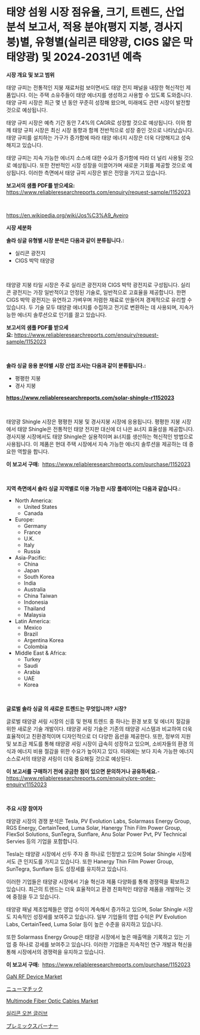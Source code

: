 <p><h1>태양 섬윙 시장 점유율, 크기, 트렌드, 산업 분석 보고서, 적용 분야(평지 지붕, 경사지붕)별, 유형별(실리콘 태양광, CIGS 얇은 막 태양광) 및 2024-2031년 예측</h1></p><p><strong>시장 개요 및 보고 범위</strong></p>
<p><p>태양 규피는 전통적인 지붕 재료처럼 보이면서도 태양 전지 패널을 내장한 혁신적인 제품입니다. 이는 주택 소유주들이 태양 에너지를 생성하고 사용할 수 있도록 도와줍니다. 태양 규피 시장은 최근 몇 년 동안 꾸준히 성장해 왔으며, 미래에도 관련 시장이 발전할 것으로 예상됩니다. </p><p>태양 규피 시장은 예측 기간 동안 7.4%의 CAGR로 성장할 것으로 예상됩니다. 이와 함께 태양 규피 시장은 최신 시장 동향과 함께 전반적으로 성장 중인 것으로 나타났습니다. 태양 규피를 설치하는 가구가 증가함에 따라 태양 에너지 시장은 더욱 다양해지고 성숙해지고 있습니다.</p><p>태양 규피는 지속 가능한 에너지 소스에 대한 수요가 증가함에 따라 더 널리 사용될 것으로 예상됩니다. 또한 전반적인 시장 성장을 이끌어가며 새로운 기회를 제공할 것으로 예상됩니다. 이러한 측면에서 태양 규피 시장은 밝은 전망을 가지고 있습니다.</p></p>
<p><strong>보고서의 샘플 PDF를 받으세요:</strong> <a href="https://www.reliableresearchreports.com/enquiry/request-sample/1152023">https://www.reliableresearchreports.com/enquiry/request-sample/1152023</a></p>
<p>&nbsp;</p>
<p><a href="https://en.wikipedia.org/wiki/Jos%C3%A9_Aveiro">https://en.wikipedia.org/wiki/Jos%C3%A9_Aveiro</a></p>
<p><strong>시장 세분화</strong></p>
<p><strong>솔라 싱글 유형별 시장 분석은 다음과 같이 분류됩니다.:</strong></p>
<p><ul><li>실리콘 광전지</li><li>CIGS 박막 태양광</li></ul></p>
<p>&nbsp;</p>
<p><p>태양광 지붕 타일 시장은 주로 실리콘 광전지와 CIGS 박막 광전지로 구성됩니다. 실리콘 광전지는 가장 일반적이고 안정된 기술로, 일반적으로 고효율을 제공합니다. 한편 CIGS 박막 광전지는 유연하고 가벼우며 저렴한 재료로 만들어져 경제적으로 유리할 수 있습니다. 두 기술 모두 태양광 에너지를 수집하고 전기로 변환하는 데 사용되며, 지속가능한 에너지 솔루션으로 인기를 끌고 있습니다.</p></p>
<p><strong>보고서의 샘플 PDF를 받으세요:</strong>&nbsp;<a href="https://www.reliableresearchreports.com/enquiry/request-sample/1152023">https://www.reliableresearchreports.com/enquiry/request-sample/1152023</a></p>
<p>&nbsp;</p>
<p><strong> 솔라 싱글 응용 분야별 시장 산업 조사는 다음과 같이 분류됩니다.:</strong></p>
<p><ul><li>평평한 지붕</li><li>경사 지붕</li></ul></p>
<p><strong><a href="https://www.reliableresearchreports.com/solar-shingle-r1152023">https://www.reliableresearchreports.com/solar-shingle-r1152023</a></strong></p>
<p>&nbsp;</p>
<p><p>태양광 Shingle 시장은 평평한 지붕 및 경사지붕 시장에 응용됩니다. 평평한 지붕 시장에서 태양 Shingle은 전통적인 태양 전지판 대신에 더 나은 ä너지 효율성을 제공합니다. 경사지붕 시장에서도 태양 Shingle은 실용적이며 ä너지를 생산하는 혁신적인 방법으로 사용됩니다. 이 제품은 현대 주택 시장에서 지속 가능한 에너지 솔루션을 제공하는 데 중요한 역할을 합니다.</p></p>
<p><strong>이 보고서 구매:</strong>&nbsp; <a href="https://www.reliableresearchreports.com/purchase/1152023">https://www.reliableresearchreports.com/purchase/1152023</a></p>
<p>&nbsp;</p>
<p><strong>지역 측면에서 솔라 싱글 지역별로 이용 가능한 시장 플레이어는 다음과 같습니다.:</strong></p>
<p><ul>
    <li>
        North America:
        <ul>
            <li>United States</li>
            <li>Canada</li>
        </ul>
    </li>
    <li>
        Europe:
        <ul>
            <li>Germany</li>
            <li>France</li>
            <li>U.K.</li>
            <li>Italy</li>
            <li>Russia</li>
        </ul>
    </li>
    <li>
        Asia-Pacific:
        <ul>
            <li>China</li>
            <li>Japan</li>
            <li>South Korea</li>
            <li>India</li>
            <li>Australia</li>
            <li>China Taiwan</li>
            <li>Indonesia</li>
            <li>Thailand</li>
            <li>Malaysia</li>
        </ul>
    </li>
    <li>
        Latin America:
        <ul>
            <li>Mexico</li>
            <li>Brazil</li>
            <li>Argentina Korea</li>
            <li>Colombia</li>
        </ul>
    </li>
    <li>
        Middle East & Africa:
        <ul>
            <li>Turkey</li>
            <li>Saudi</li>
            <li>Arabia</li>
            <li>UAE</li>
            <li>Korea</li>
        </ul>
    </li>
    </ul></p>
<p>&nbsp;</p>
<p><strong>글로벌 솔라 싱글 의 새로운 트렌드는 무엇입니까? 시장?</strong></p>
<p><p>글로벌 태양광 셔링 시장의 신흥 및 현재 트렌드 중 하나는 환경 보호 및 에너지 절감을 위한 새로운 기술 개발이다. 태양광 셔링 기술은 기존의 태양광 시스템과 비교하여 더욱 효율적이고 친환경적이며 디자인적으로 더 다양한 옵션을 제공한다. 또한, 정부의 지원 및 보조금 제도를 통해 태양광 셔링 시장이 급속히 성장하고 있으며, 소비자들의 환경 의식과 에너지 비용 절감을 위한 수요가 높아지고 있다. 미래에는 보다 지속 가능한 에너지 소스로서의 태양광 셔링이 더욱 중요해질 것으로 예상된다.</p></p>
<p><strong>이 보고서를 구매하기 전에 궁금한 점이 있으면 문의하거나 공유하세요.</strong>- <a href="https://www.reliableresearchreports.com/enquiry/pre-order-enquiry/1152023">https://www.reliableresearchreports.com/enquiry/pre-order-enquiry/1152023</a></p>
<p>&nbsp;</p>
<p><strong>주요 시장 참여자</strong></p>
<p><p>태양광 시장의 경쟁 분석은 Tesla, PV Evolution Labs, Solarmass Energy Group, RGS Energy, CertainTeed, Luma Solar, Hanergy Thin Film Power Group, FlexSol Solutions, SunTegra, Sunflare, Anu Solar Power Pvt, PV Technical Servies 등의 기업을 포함합니다. </p><p>Tesla는 태양광 시장에서 선두 주자 중 하나로 인정받고 있으며 Solar Shingle 시장에서도 큰 인지도를 가지고 있습니다. 또한 Hanergy Thin Film Power Group, SunTegra, Sunflare 등도 성장세를 유지하고 있습니다. </p><p>이러한 기업들은 태양광 시장에서 기술 혁신과 제품 다양화를 통해 경쟁력을 확보하고 있습니다. 최근의 트렌드는 더욱 효율적이고 환경 친화적인 태양광 제품을 개발하는 것에 중점을 두고 있습니다. </p><p>태양광 패널 제조업체들은 영업 수익이 계속해서 증가하고 있으며, Solar Shingle 시장도 지속적인 성장세를 보여주고 있습니다. 일부 기업들의 영업 수익은 PV Evolution Labs, CertainTeed, Luma Solar 등이 높은 수준을 유지하고 있습니다. </p><p>또한 Solarmass Energy Group은 태양광 시장에서 높은 매출액을 기록하고 있는 기업 중 하나로 강세를 보여주고 있습니다. 이러한 기업들은 지속적인 연구 개발과 혁신을 통해 시장에서의 경쟁력을 유지하고 있습니다.</p></p>
<p><strong>이 보고서 구매:</strong>&nbsp;&nbsp;<a href="https://www.reliableresearchreports.com/purchase/1152023">https://www.reliableresearchreports.com/purchase/1152023</a></p>
<p><p><a href="https://medium.com/@cearranry14/global-gan-rf-device-market-opportunities-and-forecast-for-period-from-2024-to-2031-9375cbce87e6">GaN RF Device Market</a></p><p><a href="https://github.com/mohamedbakry57/Market-Research-Report-List-5/blob/main/647159428959.md">ニューマチック</a></p><p><a href="https://medium.com/@cearranry14/global-multimode-fiber-optic-cables-market-size-share-analysis-by-product-type-by-application-8b42cd98f3a5">Multimode Fiber Optic Cables Market</a></p><p><a href="https://github.com/KellyLyncyh543964/Market-Research-Report-List-3/blob/main/173172738155.md">실리콘 오븐 글러브</a></p><p><a href="https://github.com/zjkmgcs938405/Market-Research-Report-List-3/blob/main/722957328960.md">プレミックスバーナー</a></p></p>
